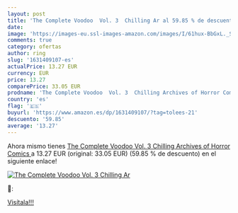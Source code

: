 ```yaml
---
layout: post
title: 'The Complete Voodoo  Vol. 3  Chilling Ar al 59.85 % de descuento'
date: 
image: 'https://images-eu.ssl-images-amazon.com/images/I/61hux-BbGxL._SL200_.jpg'
comments: true
category: ofertas
author: ring
slug: '1631409107-es'
actualPrice: 13.27 EUR
currency: EUR
price: 13.27
comparePrice: 33.05 EUR
prodname: 'The Complete Voodoo  Vol. 3  Chilling Archives of Horror Comics '
country: 'es'
flag: '🇪🇸'
buyurl: 'https://www.amazon.es/dp/1631409107/?tag=tolees-21'
descuento: '59.85'
average: '13.27'
---
```


Ahora mismo tienes [The Complete Voodoo  Vol. 3  Chilling Archives of Horror Comics ](https://www.amazon.es/dp/1631409107/?tag=tolees-21) a 13.27 EUR (original: 33.05 EUR) (59.85 %  de descuento) en el siguiente enlace!

[![The Complete Voodoo  Vol. 3  Chilling Ar](https://images-eu.ssl-images-amazon.com/images/I/61hux-BbGxL._SL200_.jpg)](https://www.amazon.es/dp/1631409107/?tag=tolees-21)

🔎:


[Visítala!!!](https://www.amazon.es/dp/1631409107/?tag=tolees-21)
